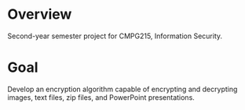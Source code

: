 # Overview
Second-year semester project for CMPG215, Information Security.

# Goal
Develop an encryption algorithm capable of encrypting and decrypting images, text files, zip files, and PowerPoint presentations.
